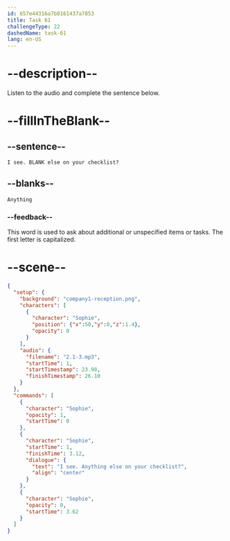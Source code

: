 ```yaml
---
id: 657e44316a7b8161437a7853
title: Task 61
challengeType: 22
dashedName: task-61
lang: en-US
---
```


<!-- (audio) Sophie: I see. Anything else on your checklist? -->

# --description--

Listen to the audio and complete the sentence below.

# --fillInTheBlank--

## --sentence--

`I see. BLANK else on your checklist?`

## --blanks--

`Anything`

### --feedback--

This word is used to ask about additional or unspecified items or tasks. The first letter is capitalized.

# --scene--

```json
{
  "setup": {
    "background": "company1-reception.png",
    "characters": [
      {
        "character": "Sophie",
        "position": {"x":50,"y":0,"z":1.4},
        "opacity": 0
      }
    ],
    "audio": {
      "filename": "2.1-3.mp3",
      "startTime": 1,
      "startTimestamp": 23.98,
      "finishTimestamp": 26.10
    }
  },
  "commands": [
    {
      "character": "Sophie",
      "opacity": 1,
      "startTime": 0
    },
    {
      "character": "Sophie",
      "startTime": 1,
      "finishTime": 3.12,
      "dialogue": {
        "text": "I see. Anything else on your checklist?",
        "align": "center"
      }
    },
    {
      "character": "Sophie",
      "opacity": 0,
      "startTime": 3.62
    }
  ]
}
```
